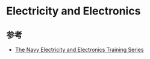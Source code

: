 # Electricity and Electronics

## 参考

* [The Navy Electricity and Electronics Training Series](https://archive.org/search.php?query=subject%3A%22The+Navy+Electricity+and+Electronics+Training+Series)
